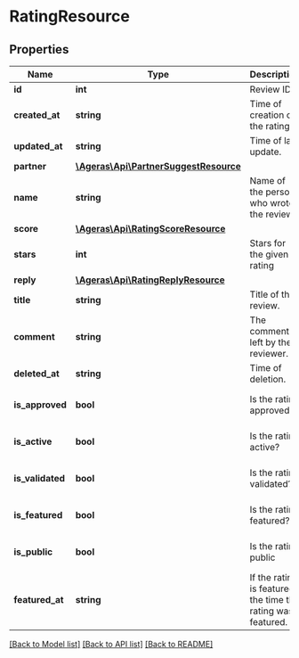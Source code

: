 # RatingResource

## Properties
Name | Type | Description | Notes
------------ | ------------- | ------------- | -------------
**id** | **int** | Review ID. | [optional] 
**created_at** | **string** | Time of creation of the rating. | [optional] 
**updated_at** | **string** | Time of last update. | [optional] 
**partner** | [**\Ageras\Api\PartnerSuggestResource**](PartnerSuggestResource.md) |  | [optional] 
**name** | **string** | Name of the person who wrote the review. | [optional] 
**score** | [**\Ageras\Api\RatingScoreResource**](RatingScoreResource.md) |  | [optional] 
**stars** | **int** | Stars for the given rating | [optional] 
**reply** | [**\Ageras\Api\RatingReplyResource**](RatingReplyResource.md) |  | [optional] 
**title** | **string** | Title of the review. | [optional] 
**comment** | **string** | The comment left by the reviewer. | [optional] 
**deleted_at** | **string** | Time of deletion. | [optional] 
**is_approved** | **bool** | Is the rating approved? | [optional] [default to false]
**is_active** | **bool** | Is the rating active? | [optional] [default to false]
**is_validated** | **bool** | Is the rating validated? | [optional] [default to false]
**is_featured** | **bool** | Is the rating featured? | [optional] [default to false]
**is_public** | **bool** | Is the rating public | [optional] [default to false]
**featured_at** | **string** | If the rating is featured, the time the rating was featured. | [optional] 

[[Back to Model list]](../README.md#documentation-for-models) [[Back to API list]](../README.md#documentation-for-api-endpoints) [[Back to README]](../README.md)


